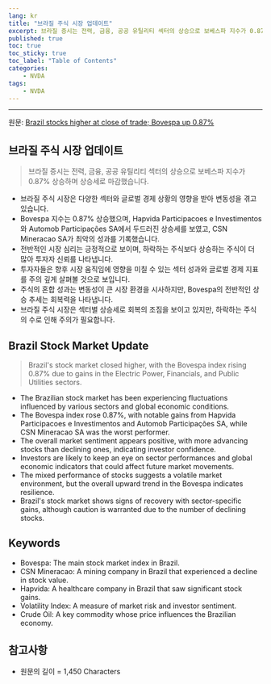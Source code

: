```yaml
---
lang: kr
title: "브라질 주식 시장 업데이트"
excerpt: 브라질 증시는 전력, 금융, 공공 유틸리티 섹터의 상승으로 보베스파 지수가 0.87% 상승하며 상승세로 마감했습니다.
published: true
toc: true
toc_sticky: true
toc_label: "Table of Contents"
categories:
    - NVDA
tags:
    - NVDA
---
```


---

  원문: [Brazil stocks higher at close of trade; Bovespa up 0.87%](https://www.investing.com/news/stock-market-news/brazil-stocks-higher-at-close-of-trade-bovespa-up-087-3801382)

## 브라질 주식 시장 업데이트

> 브라질 증시는 전력, 금융, 공공 유틸리티 섹터의 상승으로 보베스파 지수가 0.87% 상승하며 상승세로 마감했습니다.


- 브라질 주식 시장은 다양한 섹터와 글로벌 경제 상황의 영향을 받아 변동성을 겪고 있습니다.
- Bovespa 지수는 0.87% 상승했으며, Hapvida Participacoes e Investimentos와 Automob Participações SA에서 두드러진 상승세를 보였고, CSN Mineracao SA가 최악의 성과를 기록했습니다.
- 전반적인 시장 심리는 긍정적으로 보이며, 하락하는 주식보다 상승하는 주식이 더 많아 투자자 신뢰를 나타냅니다.
- 투자자들은 향후 시장 움직임에 영향을 미칠 수 있는 섹터 성과와 글로벌 경제 지표를 주의 깊게 살펴볼 것으로 보입니다.
- 주식의 혼합 성과는 변동성이 큰 시장 환경을 시사하지만, Bovespa의 전반적인 상승 추세는 회복력을 나타냅니다.
- 브라질 주식 시장은 섹터별 상승세로 회복의 조짐을 보이고 있지만, 하락하는 주식의 수로 인해 주의가 필요합니다.

## Brazil Stock Market Update

> Brazil's stock market closed higher, with the Bovespa index rising 0.87% due to gains in the Electric Power, Financials, and Public Utilities sectors.


- The Brazilian stock market has been experiencing fluctuations influenced by various sectors and global economic conditions.
- The Bovespa index rose 0.87%, with notable gains from Hapvida Participacoes e Investimentos and Automob Participações SA, while CSN Mineracao SA was the worst performer.
- The overall market sentiment appears positive, with more advancing stocks than declining ones, indicating investor confidence.
- Investors are likely to keep an eye on sector performances and global economic indicators that could affect future market movements.
- The mixed performance of stocks suggests a volatile market environment, but the overall upward trend in the Bovespa indicates resilience.
- Brazil's stock market shows signs of recovery with sector-specific gains, although caution is warranted due to the number of declining stocks.

## Keywords

- Bovespa: The main stock market index in Brazil.
- CSN Mineracao: A mining company in Brazil that experienced a decline in stock value.
- Hapvida: A healthcare company in Brazil that saw significant stock gains.
- Volatility Index: A measure of market risk and investor sentiment.
- Crude Oil: A key commodity whose price influences the Brazilian economy.

## 참고사항

- 원문의 길이 = 1,450 Characters

